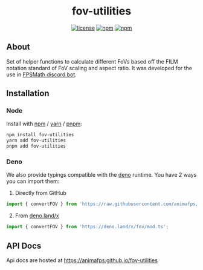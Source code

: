 <div align="center">

# fov-utilities

[![license](https://flat.badgen.net/badge/license/GPL-3.0/blue)](https://github.com/animafps/fpsmath/blob/main/license)
[![npm](https://flat.badgen.net/npm/v/fov-utilities?label=npm&icon=npm)](https://www.npmjs.com/package/fov-utilities)
[![npm](https://flat.badgen.net/npm/dt/fov-utilities?label=npm%20downloads&icon=npm)](https://www.npmjs.com/package/fov-utilities)

</div>

## About

Set of helper functions to calculate different FoVs based off the FILM notation standard of FoV scaling and aspect ratio.
It was developed for the use in [FPSMath discord bot](https://fpsmath.xyz).

## Installation

### Node

Install with [npm](https://www.npmjs.com/) / [yarn](https://yarnpkg.com) / [pnpm](https://pnpm.js.org/):

```sh
npm install fov-utilities
yarn add fov-utilities
pnpm add fov-utilities
```

### Deno

We also provide typings compatible with the [deno](https://deno.land/) runtime. You have 2 ways you can import them:

1. Directly from GitHub

```ts
import { convertFOV } from 'https://raw.githubusercontent.com/animafps/fov-utilities/main/deno/mod.ts';
```

2. From [deno.land/x](https://deno.land/x)

```ts
import { convertFOV } from 'https://deno.land/x/fov/mod.ts';
```

## API Docs

Api docs are hosted at <https://animafps.github.io/fov-utilities>
